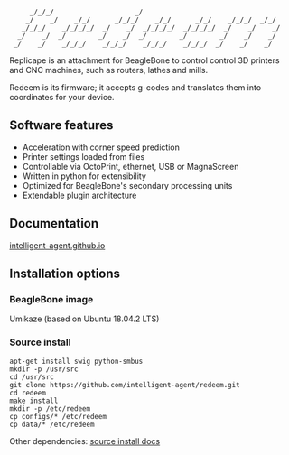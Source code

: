 ```
     _/_/_/                    _/                                     
    _/    _/    _/_/      _/_/_/    _/_/      _/_/    _/_/_/  _/_/    
   _/_/_/    _/_/_/_/  _/    _/  _/_/_/_/  _/_/_/_/  _/    _/    _/   
  _/    _/  _/        _/    _/  _/        _/        _/    _/    _/    
 _/    _/    _/_/_/    _/_/_/    _/_/_/    _/_/_/  _/    _/    _/     
```

Replicape is an attachment for BeagleBone to control control 3D printers and CNC machines, such as routers, lathes and mills.

Redeem is its firmware; it accepts g-codes and translates them into coordinates for your device.

## Software features

- Acceleration with corner speed prediction
- Printer settings loaded from files
- Controllable via OctoPrint, ethernet, USB or MagnaScreen
- Written in python for extensibility
- Optimized for BeagleBone's secondary processing units
- Extendable plugin architecture

## Documentation

[intelligent-agent.github.io](http://intelligent-agent.github.io)

## Installation options

### BeagleBone image

Umikaze (based on Ubuntu 18.04.2 LTS)

### Source install

```
apt-get install swig python-smbus
mkdir -p /usr/src
cd /usr/src
git clone https://github.com/intelligent-agent/redeem.git
cd redeem
make install
mkdir -p /etc/redeem
cp configs/* /etc/redeem
cp data/* /etc/redeem
```

Other dependencies: [source install docs](https://intelligent-agent.github.io/redeem/replicape/redeem.html#from-source)
